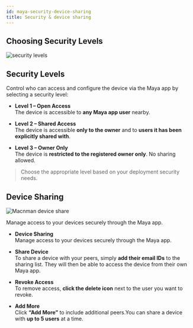 ```yaml
---
id: maya-security-device-sharing
title: Security & device sharing
---
```


## Choosing Security Levels

![security levels](/img/mayascreens/security_levels.svg)

## Security Levels

Control who can access and configure the device via the Maya app by selecting a security level:

- **Level 1 – Open Access**  
  The device is accessible to **any Maya app user** nearby.

- **Level 2 – Shared Access**  
  The device is accessible **only to the owner** and to **users it has been explicitly shared with**.

- **Level 3 – Owner Only**  
  The device is **restricted to the registered owner only**. No sharing allowed.

> Choose the appropriate level based on your deployment security needs.


## Device Sharing

![Macnman device share](/img/mayascreens/sharedevice.svg)

Manage access to your devices securely through the Maya app.


- **Device Sharing**  
  Manage access to your devices securely through the Maya app.

- **Share Device**  
  To share a device with your peers, simply **add their email IDs** to the sharing list. They will then be able to access the device from their own Maya app.

- **Revoke Access**  
  To remove access, **click the delete icon** next to the user you want to revoke.

- **Add More**  
  Click **“Add More”** to include additional peers.You can share a device with **up to 5 users** at a time.
